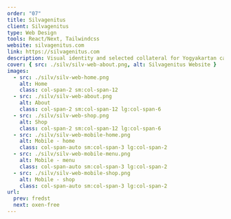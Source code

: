 ```yaml
---
order: "07"
title: Silvagenitus
client: Silvagenitus
type: Web Design
tools: React/Next, Tailwindcss
website: silvagenitus.com
link: https://silvagenitus.com
description: Visual identity and selected collateral for Yogyakartan cafe and bakery.
cover: { src: ./silv/silv-web-about.png, alt: Silvagenitus Website }
images:
  - src: ./silv/silv-web-home.png
    alt: Home
    class: col-span-2 sm:col-span-12
  - src: ./silv/silv-web-about.png
    alt: About
    class: col-span-2 sm:col-span-12 lg:col-span-6
  - src: ./silv/silv-web-shop.png
    alt: Shop
    class: col-span-2 sm:col-span-12 lg:col-span-6
  - src: ./silv/silv-web-mobile-home.png
    alt: Mobile - home
    class: col-span-auto sm:col-span-3 lg:col-span-2
  - src: ./silv/silv-web-mobile-menu.png
    alt: Mobile - menu
    class: col-span-auto sm:col-span-3 lg:col-span-2
  - src: ./silv/silv-web-mobile-shop.png
    alt: Mobile - shop
    class: col-span-auto sm:col-span-3 lg:col-span-2
url:
  prev: fredst
  next: oxen-free
---
```


